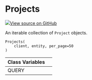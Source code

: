 # Projects

[![](https://www.tensorflow.org/images/GitHub-Mark-32px.png)View source on GitHub](https://www.github.com/wandb/client/tree/master/wandb/apis/public.py#L622-L681)

An iterable collection of `Project` objects.

```text
Projects(
    client, entity, per_page=50
)
```

| Class Variables |  |
| :--- | :--- |
| QUERY |  |


